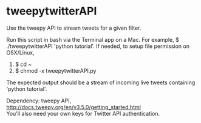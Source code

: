 # tweepytwitterAPI

Use the tweepy API to stream tweets for a given filter.   

Run this script in bash via the Terminal app on a Mac.
For example, $ ./tweepytwitterAPI 'python tutorial'.
If needed, to setup file permission on OSX/Linux, 
1. $ cd ~
2. $ chmod -x tweepytwitterAPI.py
  
The expected output should be a stream of incoming live tweets containing 'python tutorial'.   

Dependency: tweepy API, http://docs.tweepy.org/en/v3.5.0/getting_started.html  
You'll also need your own keys for Twitter API authentication.   
